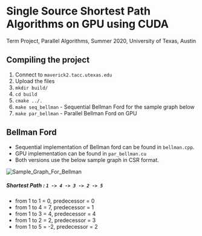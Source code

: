 # Single Source Shortest Path Algorithms on GPU using CUDA
Term Project, Parallel Algorithms, Summer 2020, University of Texas, Austin

## Compiling the project

1. Connect to `maverick2.tacc.utexas.edu`
2. Upload the files
3. `mkdir build/`
4. `cd build`
5. `cmake ../.`
6. `make seq_bellman` - Sequential Bellman Ford for the sample graph below
7. `make par_bellman` - Parallel Bellman Ford on GPU 

## Bellman Ford
* Sequential implementation of Bellman ford can be found in `bellman.cpp`. 
* GPU implementation can be found in `par_bellman.cu`
* Both versions use the below sample graph in CSR format.

![Sample_Graph_For_Bellman](https://user-images.githubusercontent.com/48846576/89080545-cb4dba00-d34e-11ea-8dbd-6e7f4b897bb5.png)

##### Shortest Path : `1 -> 4 -> 3 -> 2 -> 5`
- from 1 to 1 = 0, predecessor = 0
- from 1 to 4 = 7, predecessor = 1
- from 1 to 3 = 4, predecessor = 4
- from 1 to 2 = 2, predecessor = 3
- from 1 to 5 = -2, predecessor = 2